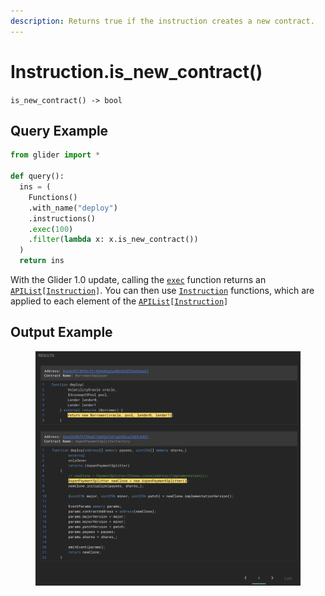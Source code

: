 ```yaml
---
description: Returns true if the instruction creates a new contract.
---
```


# Instruction.is\_new\_contract()

`is_new_contract() -> bool`

## Query Example

```python
from glider import *

def query():
  ins = (
    Functions()
    .with_name("deploy")
    .instructions()
    .exec(100)
    .filter(lambda x: x.is_new_contract())
  )
  return ins
```

With the Glider 1.0 update, calling the [`exec`](../instructions/instructions.exec.md) function returns an [`APIList`](../iterables/apilist.md)`[`[`Instruction`](./)`]`. You can then use [`Instruction`](./) functions, which are applied to each element of the [`APIList`](../iterables/apilist.md)`[`[`Instruction`](./)`]`

## Output Example

<figure><img src="../../.gitbook/assets/image (198).png" alt=""><figcaption></figcaption></figure>
